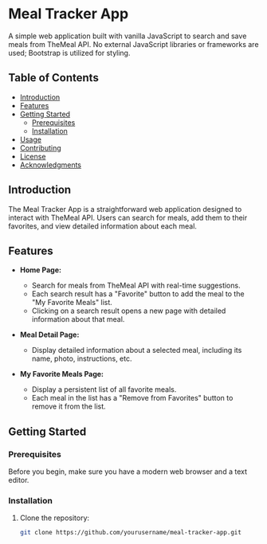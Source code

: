 # Meal Tracker App

A simple web application built with vanilla JavaScript to search and save meals from TheMeal API. No external JavaScript libraries or frameworks are used; Bootstrap is utilized for styling.

## Table of Contents

- [Introduction](#introduction)
- [Features](#features)
- [Getting Started](#getting-started)
  - [Prerequisites](#prerequisites)
  - [Installation](#installation)
- [Usage](#usage)
- [Contributing](#contributing)
- [License](#license)
- [Acknowledgments](#acknowledgments)

## Introduction

The Meal Tracker App is a straightforward web application designed to interact with TheMeal API. Users can search for meals, add them to their favorites, and view detailed information about each meal.

## Features

- **Home Page:**
  - Search for meals from TheMeal API with real-time suggestions.
  - Each search result has a "Favorite" button to add the meal to the "My Favorite Meals" list.
  - Clicking on a search result opens a new page with detailed information about that meal.

- **Meal Detail Page:**
  - Display detailed information about a selected meal, including its name, photo, instructions, etc.

- **My Favorite Meals Page:**
  - Display a persistent list of all favorite meals.
  - Each meal in the list has a "Remove from Favorites" button to remove it from the list.

## Getting Started

### Prerequisites

Before you begin, make sure you have a modern web browser and a text editor.

### Installation

1. Clone the repository:

   ```bash
   git clone https://github.com/yourusername/meal-tracker-app.git
